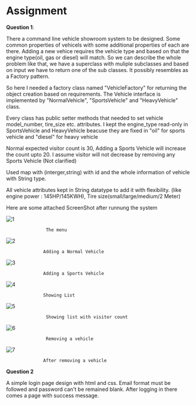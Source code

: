 # Assignment
__Question 1__:

There a command line vehicle showroom system to be designed. Some common properties of vehicels with some additional properties of each are there. Adding a new vehice requires the vehicle type and based on that the engine type(oil, gas or diesel) will match. So we can describe the whole problem like that, we have a superclass with muliple subclasses and based on input we have to return one of the sub classes. It possibly resembles as a Factory pattern.

So here I needed a factory class named "VehicleFactory" for returning the object creation based on requirements. The Vehicle interface is implemented by "NormalVehicle", "SportsVehicle" and "HeavyVehicle" class.

Every class has public setter methods that needed to set vehicle model_number, tire_size etc. attributes. I kept the engine_type read-only in SportsVehicle and HeavyVehicle beacuse they are fixed in "oil" for sports vehicle and "diesel" for heavy vehicle

Normal expected visitor count is 30, Adding a Sports Vehicle will increase the count upto 20. I assume visitor will not decrease by removing any Sports Vehicle (Not clarified)

Used map with (interger,string) with id and the whole information of vehicle with String type.

All vehicle attributes kept in String datatype to add it with flexibility. (like engine power : 145HP/145KWH), Tire size(small/large/medium/2 Meter)

Here are some attached ScreenShot after runnung the system

![1](https://user-images.githubusercontent.com/31859127/124879590-325c0000-dfef-11eb-9f60-67c7ed426da0.JPG)
                   
                   The menu
                                   
![2](https://user-images.githubusercontent.com/31859127/124879741-5ae3fa00-dfef-11eb-88f0-d9ebf20e4b62.JPG)
                  
                  Adding a Normal Vehicle
                  
![3](https://user-images.githubusercontent.com/31859127/124879814-70592400-dfef-11eb-93b3-03630b9a205e.JPG)
                  
                  Adding a Sports Vehicle

![4](https://user-images.githubusercontent.com/31859127/124879905-8666e480-dfef-11eb-8e4d-94e4e1d5b5d5.JPG)
                  
                  Showing List

![5](https://user-images.githubusercontent.com/31859127/124880005-a1395900-dfef-11eb-93d6-ac6055b3801b.JPG)

                   
                   Showing list with visitor count
 ![6](https://user-images.githubusercontent.com/31859127/124880085-b910dd00-dfef-11eb-8243-21e7251f0a7e.JPG)

                   
                   Removing a vehicle


![7](https://user-images.githubusercontent.com/31859127/124880317-fa08f180-dfef-11eb-986c-ae541a954c1d.JPG)

                  After removing a vehicle
                  
               
               
 __Question 2__
 
 A simple login page design with html and css. Email format must be followed and password can't be remained blank. After logging in there comes a page with success message.


